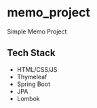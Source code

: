# memo_project
Simple Memo Project

## Tech Stack
* HTML/CSS/JS
* Thymeleaf
* Spring Boot
* JPA
* Lombok

